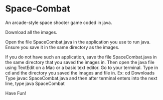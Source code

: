 # Space-Combat
An arcade-style space shooter game coded in java. 

Download all the images. 

Open the file SpaceCombat.java in the application you use to run java. Ensure you save it in the same directory as the images. 

If you do not have such an application, save the file SpaceCombat.java in the same directory that you saved the images in.
Then open the java file using TextEdit on a Mac or a basic text editor. Go to your terminal. Type in cd and the directory you saved the images and file in. Ex: cd Downloads
Type javac SpaceCombat.java and then after terminal enters into the next line, type java SpaceCombat 


Have Fun!
 
